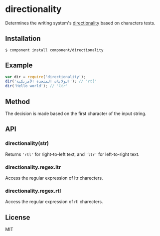 
# directionality

  Determines the writing system's 
  [directionality](http://en.wikipedia.org/wiki/Writing_system#Directionality) based on characters tests.

## Installation

```
$ component install component/directionality
```

## Example

```js
var dir = require('directionality');
dir('الولايات المتحدة الأمريكية'); // 'rtl'
dir('Hello world'); // 'ltr'
```

## Method

The decision is made based on the first character of the input string.

## API

### directionality(str)

  Returns `'rtl'` for right-to-left text, and `'ltr'` for
  left-to-right text.

### directionality.regex.ltr

  Access the regular expression of ltr charecters.

### directionality.regex.rtl

  Access the regular expression of rtl charecters.

## License

MIT
